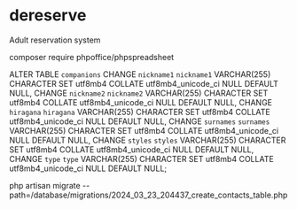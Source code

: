 # dereserve

Adult reservation system

composer require phpoffice/phpspreadsheet

ALTER TABLE `companions` CHANGE `nickname1` `nickname1` VARCHAR(255) CHARACTER SET utf8mb4 COLLATE utf8mb4_unicode_ci NULL DEFAULT NULL, CHANGE `nickname2` `nickname2` VARCHAR(255) CHARACTER SET utf8mb4 COLLATE utf8mb4_unicode_ci NULL DEFAULT NULL, CHANGE `hiragana` `hiragana` VARCHAR(255) CHARACTER SET utf8mb4 COLLATE utf8mb4_unicode_ci NULL DEFAULT NULL, CHANGE `surnames` `surnames` VARCHAR(255) CHARACTER SET utf8mb4 COLLATE utf8mb4_unicode_ci NULL DEFAULT NULL, CHANGE `styles` `styles` VARCHAR(255) CHARACTER SET utf8mb4 COLLATE utf8mb4_unicode_ci NULL DEFAULT NULL, CHANGE `type` `type` VARCHAR(255) CHARACTER SET utf8mb4 COLLATE utf8mb4_unicode_ci NULL DEFAULT NULL;



php artisan migrate --path=/database/migrations/2024_03_23_204437_create_contacts_table.php